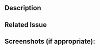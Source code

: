<!--- Thanks for contributing to phpList!-->

## Description
<!--- Please provide a general description of your changes in the Pull Request -->


<!-- 
## Contributor License Agreement
 
<!-- 

before we can accept your PR, if you haven't done this yet, please sign the 

Contributor License Agreement at https://www.phplist.com/cla

Many thanks

the phpList Team

-->


## Related Issue



## Screenshots (if appropriate):
